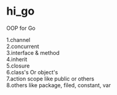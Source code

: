 # hi_go
OOP for Go <br>

  1.channel<br>
  2.concurrent<br>
  3.interface & method<br>
  4.inherit<br>
  5.closure<br>
  6.class's Or object's<br>
  7.action scope like public or others <br>
  8.others like package, filed, constant, var  <br>
